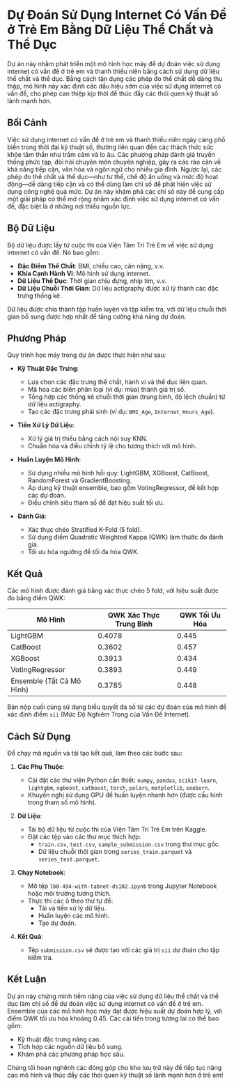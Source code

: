 # Dự Đoán Sử Dụng Internet Có Vấn Đề ở Trẻ Em Bằng Dữ Liệu Thể Chất và Thể Dục

Dự án này nhằm phát triển một mô hình học máy để dự đoán việc sử dụng internet có vấn đề ở trẻ em và thanh thiếu niên bằng cách sử dụng dữ liệu thể chất và thể dục. Bằng cách tận dụng các phép đo thể chất dễ dàng thu thập, mô hình này xác định các dấu hiệu sớm của việc sử dụng internet có vấn đề, cho phép can thiệp kịp thời để thúc đẩy các thói quen kỹ thuật số lành mạnh hơn.

## Bối Cảnh

Việc sử dụng internet có vấn đề ở trẻ em và thanh thiếu niên ngày càng phổ biến trong thời đại kỹ thuật số, thường liên quan đến các thách thức sức khỏe tâm thần như trầm cảm và lo âu. Các phương pháp đánh giá truyền thống phức tạp, đòi hỏi chuyên môn chuyên nghiệp, gây ra các rào cản về khả năng tiếp cận, văn hóa và ngôn ngữ cho nhiều gia đình. Ngược lại, các phép đo thể chất và thể dục—như tư thế, chế độ ăn uống và mức độ hoạt động—dễ dàng tiếp cận và có thể dùng làm chỉ số để phát hiện việc sử dụng công nghệ quá mức. Dự án này khám phá các chỉ số này để cung cấp một giải pháp có thể mở rộng nhằm xác định việc sử dụng internet có vấn đề, đặc biệt là ở những nơi thiếu nguồn lực.

## Bộ Dữ Liệu

Bộ dữ liệu được lấy từ cuộc thi của Viện Tâm Trí Trẻ Em về việc sử dụng internet có vấn đề. Nó bao gồm:

- **Đặc Điểm Thể Chất**: BMI, chiều cao, cân nặng, v.v.
- **Khía Cạnh Hành Vi**: Mô hình sử dụng internet.
- **Dữ Liệu Thể Dục**: Thời gian chịu đựng, nhịp tim, v.v.
- **Dữ Liệu Chuỗi Thời Gian**: Dữ liệu actigraphy được xử lý thành các đặc trưng thống kê.

Dữ liệu được chia thành tập huấn luyện và tập kiểm tra, với dữ liệu chuỗi thời gian bổ sung được hợp nhất để tăng cường khả năng dự đoán.

## Phương Pháp

Quy trình học máy trong dự án được thực hiện như sau:

- **Kỹ Thuật Đặc Trưng**:
  - Lựa chọn các đặc trưng thể chất, hành vi và thể dục liên quan.
  - Mã hóa các biến phân loại (ví dụ: mùa) thành giá trị số.
  - Tổng hợp các thống kê chuỗi thời gian (trung bình, độ lệch chuẩn) từ dữ liệu actigraphy.
  - Tạo các đặc trưng phái sinh (ví dụ: `BMI_Age`, `Internet_Hours_Age`).

- **Tiền Xử Lý Dữ Liệu**:
  - Xử lý giá trị thiếu bằng cách nội suy KNN.
  - Chuẩn hóa và điều chỉnh tỷ lệ cho tương thích với mô hình.

- **Huấn Luyện Mô Hình**:
  - Sử dụng nhiều mô hình hồi quy: LightGBM, XGBoost, CatBoost, RandomForest và GradientBoosting.
  - Áp dụng kỹ thuật ensemble, bao gồm VotingRegressor, để kết hợp các dự đoán.
  - Điều chỉnh siêu tham số để đạt hiệu suất tối ưu.

- **Đánh Giá**:
  - Xác thực chéo Stratified K-Fold (5 fold).
  - Sử dụng điểm Quadratic Weighted Kappa (QWK) làm thước đo đánh giá.
  - Tối ưu hóa ngưỡng để tối đa hóa QWK.

## Kết Quả

Các mô hình được đánh giá bằng xác thực chéo 5 fold, với hiệu suất được đo bằng điểm QWK:

| Mô Hình                | QWK Xác Thực Trung Bình | QWK Tối Ưu Hóa |
|-----------------------|-------------------------|----------------|
| LightGBM             | 0.4078                 | 0.445          |
| CatBoost             | 0.3602                 | 0.457          |
| XGBoost              | 0.3913                 | 0.434          |
| VotingRegressor      | 0.3893                 | 0.449          |
| Ensemble (Tất Cả Mô Hình) | 0.3785            | 0.448          |

Bản nộp cuối cùng sử dụng biểu quyết đa số từ các dự đoán của mô hình để xác định điểm `sii` (Mức Độ Nghiêm Trọng của Vấn Đề Internet).

## Cách Sử Dụng

Để chạy mã nguồn và tái tạo kết quả, làm theo các bước sau:

1. **Các Phụ Thuộc**:
   - Cài đặt các thư viện Python cần thiết: `numpy`, `pandas`, `scikit-learn`, `lightgbm`, `xgboost`, `catboost`, `torch`, `polars`, `matplotlib`, `seaborn`.
   - Khuyến nghị sử dụng GPU để huấn luyện nhanh hơn (được cấu hình trong tham số mô hình).

2. **Dữ Liệu**:
   - Tải bộ dữ liệu từ cuộc thi của Viện Tâm Trí Trẻ Em trên Kaggle.
   - Đặt các tệp vào các thư mục thích hợp:
     - `train.csv`, `test.csv`, `sample_submission.csv` trong thư mục gốc.
     - Dữ liệu chuỗi thời gian trong `series_train.parquet` và `series_test.parquet`.

3. **Chạy Notebook**:
   - Mở tệp `lb0-494-with-tabnet-ds102.ipynb` trong Jupyter Notebook hoặc môi trường tương thích.
   - Thực thi các ô theo thứ tự để:
     - Tải và tiền xử lý dữ liệu.
     - Huấn luyện các mô hình.
     - Tạo dự đoán.

4. **Kết Quả**:
   - Tệp `submission.csv` sẽ được tạo với các giá trị `sii` dự đoán cho tập kiểm tra.

## Kết Luận

Dự án này chứng minh tiềm năng của việc sử dụng dữ liệu thể chất và thể dục làm chỉ số để dự đoán việc sử dụng internet có vấn đề ở trẻ em. Ensemble của các mô hình học máy đạt được hiệu suất dự đoán hợp lý, với điểm QWK tối ưu hóa khoảng 0.45. Các cải tiến trong tương lai có thể bao gồm:

- Kỹ thuật đặc trưng nâng cao.
- Tích hợp các nguồn dữ liệu bổ sung.
- Khám phá các phương pháp học sâu.

Chúng tôi hoan nghênh các đóng góp cho kho lưu trữ này để tiếp tục nâng cao mô hình và thúc đẩy các thói quen kỹ thuật số lành mạnh hơn ở trẻ em!
